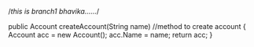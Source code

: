 
/*this is branch1
bhavika......*/


public Account createAccount(String name)  //method to create account
{
Account acc = new Account();
acc.Name = name;
return acc;
}
